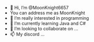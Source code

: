 - 👋 Hi, I’m @MoonKnight6657
- You can address me as MoonKnight
- 👀 I’m really interested in programming
- 🌱 I’m currently learning Java and C#
- 💞️ I’m looking to collaborate on ...
- 📫 My discord ...

<!---
MoonKnight6657/MoonKnight6657 is a ✨ special ✨ repository because its `README.md` (this file) appears on your GitHub profile.
You can click the Preview link to take a look at your changes.
--->
